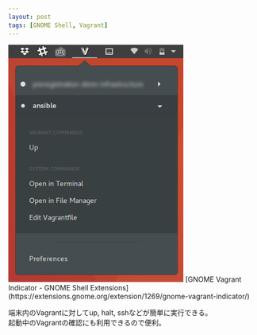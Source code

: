 ```yaml
---
layout: post
tags: [GNOME Shell, Vagrant]
---
```


<img alt="GNOME Vagrant Indicator" src="/blog/images/1507515332-gv.png" class="is-pulled-right">
[GNOME Vagrant Indicator - GNOME Shell Extensions](https://extensions.gnome.org/extension/1269/gnome-vagrant-indicator/)

端末内のVagrantに対してup, halt, sshなどが簡単に実行できる。  
起動中のVagrantの確認にも利用できるので便利。

